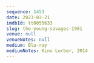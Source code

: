 ```yaml
---
sequence: 1453
date: 2023-03-21
imdbId: tt0055633
slug: the-young-savages-1961
venue: null
venueNotes: null
medium: Blu-ray
mediumNotes: Kino Lorber, 2014
---
```

